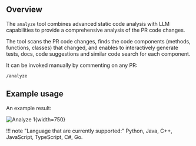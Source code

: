 ## Overview

The `analyze` tool combines advanced static code analysis with LLM capabilities to provide a comprehensive analysis of the PR code changes.

The tool scans the PR code changes, finds the code components (methods, functions, classes) that changed, and enables to interactively generate tests, docs, code suggestions and similar code search for each component.

It can be invoked manually by commenting on any PR:

```
/analyze
```

## Example usage

An example result:

![Analyze 1](https://codium.ai/images/pr_agent/analyze_1.png){width=750}

!!! note "Language that are currently supported:"
    Python, Java, C++, JavaScript, TypeScript, C#, Go.
